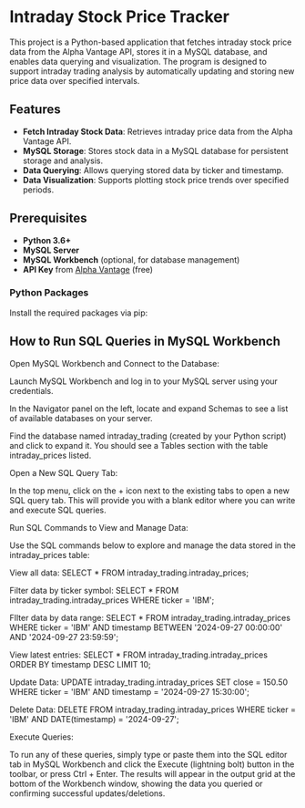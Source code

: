 # Intraday Stock Price Tracker

This project is a Python-based application that fetches intraday stock price data from the Alpha Vantage API, stores it in a MySQL database, and enables data querying and visualization. The program is designed to support intraday trading analysis by automatically updating and storing new price data over specified intervals.

## Features

- **Fetch Intraday Stock Data**: Retrieves intraday price data from the Alpha Vantage API.
- **MySQL Storage**: Stores stock data in a MySQL database for persistent storage and analysis.
- **Data Querying**: Allows querying stored data by ticker and timestamp.
- **Data Visualization**: Supports plotting stock price trends over specified periods.

## Prerequisites

- **Python 3.6+**
- **MySQL Server**
- **MySQL Workbench** (optional, for database management)
- **API Key** from [Alpha Vantage](https://www.alphavantage.co/support/#api-key) (free)

### Python Packages

Install the required packages via pip:

## How to Run SQL Queries in MySQL Workbench


Open MySQL Workbench and Connect to the Database:

Launch MySQL Workbench and log in to your MySQL server using your credentials.

In the Navigator panel on the left, locate and expand Schemas to see a list of available databases on your server.

Find the database named intraday_trading (created by your Python script) and click to expand it. You should see a Tables section with the table intraday_prices listed.

Open a New SQL Query Tab:

In the top menu, click on the + icon next to the existing tabs to open a new SQL query tab. This will provide you with a blank editor where you can write and execute SQL queries.

Run SQL Commands to View and Manage Data:

Use the SQL commands below to explore and manage the data stored in the intraday_prices table:

View all data: 
SELECT * FROM intraday_trading.intraday_prices;

Filter data by ticker symbol: 
SELECT * FROM intraday_trading.intraday_prices WHERE ticker = 'IBM';

FIlter data by data range: 
SELECT * FROM intraday_trading.intraday_prices
WHERE ticker = 'IBM' 
AND timestamp BETWEEN '2024-09-27 00:00:00' AND '2024-09-27 23:59:59';

View latest entries:
SELECT * FROM intraday_trading.intraday_prices 
ORDER BY timestamp DESC 
LIMIT 10;

Update Data:
UPDATE intraday_trading.intraday_prices
SET close = 150.50
WHERE ticker = 'IBM' AND timestamp = '2024-09-27 15:30:00';

Delete Data:
DELETE FROM intraday_trading.intraday_prices
WHERE ticker = 'IBM' AND DATE(timestamp) = '2024-09-27';


Execute Queries:

To run any of these queries, simply type or paste them into the SQL editor tab in MySQL Workbench and click the Execute (lightning bolt) button in the toolbar, or press Ctrl + Enter.
The results will appear in the output grid at the bottom of the Workbench window, showing the data you queried or confirming successful updates/deletions.


